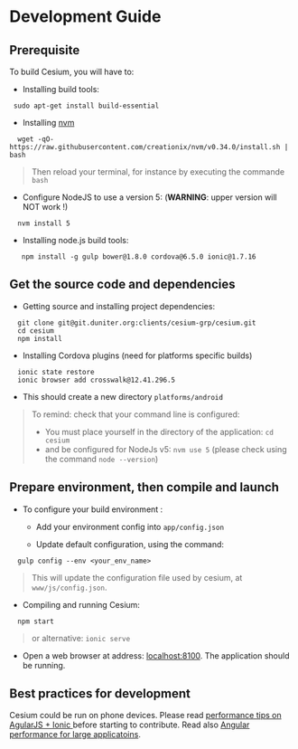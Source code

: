 # Development Guide

## Prerequisite  

To build Cesium, you will have to: 
 
  - Installing build tools:
```
 sudo apt-get install build-essential
```

  - Installing [nvm](https://github.com/creationix/nvm)
```
  wget -qO- https://raw.githubusercontent.com/creationix/nvm/v0.34.0/install.sh | bash
```

> Then reload your terminal, for instance by executing the commande `bash`

  - Configure NodeJS to use a version 5: (**WARNING**: upper version will NOT work !) 
```
  nvm install 5
```
      
  - Installing node.js build tools:
```
   npm install -g gulp bower@1.8.0 cordova@6.5.0 ionic@1.7.16
```
   
## Get the source code and dependencies
   
  - Getting source and installing project dependencies:    
```
  git clone git@git.duniter.org:clients/cesium-grp/cesium.git
  cd cesium
  npm install
```

  - Installing Cordova plugins (need for platforms specific builds)   
```
  ionic state restore
  ionic browser add crosswalk@12.41.296.5
```

- This should create a new directory `platforms/android`

> To remind: check that your command line is configured:
> - You must place yourself in the directory of the application: `cd cesium`
> - and be configured for NodeJs v5: `nvm use 5` (please check using the command `node --version`)


## Prepare environment, then compile and launch

 - To configure your build environment :
 
    * Add your environment config into `app/config.json`
   
    * Update default configuration, using the command:
    
```
  gulp config --env <your_env_name> 
```

> This will update the configuration file used by cesium, at `www/js/config.json`.
 
  - Compiling and running Cesium:
```
  npm start
```
 
> or alternative: `ionic serve` 

  - Open a web browser at address: [localhost:8100](http://localhost:8100). The application should be running.
  
## Best practices for development

 Cesium could be run on phone devices. Please read [performance tips on AgularJS + Ionic ](http://julienrenaux.fr/2015/08/24/ultimate-angularjs-and-ionic-performance-cheat-sheet/)
 before starting to contribute.
 Read also [Angular performance for large applicatoins](https://www.airpair.com/angularjs/posts/angularjs-performance-large-applications). 
